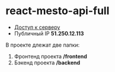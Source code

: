 # react-mesto-api-full
* [Доступ к серверу](https://superproject.nomoredomains.rocks)
* Публичный IP **51.250.12.113**

В проекте длежат две папки:
1. Фронтенд проекта **/frontend**
2. Бэкенд проекта **/backend**
